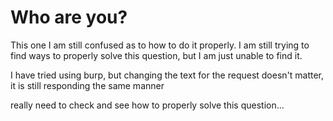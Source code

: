 # Who are you?

This one I am still confused as to how to do it properly. I am still trying to find ways to properly solve this question, but I am just unable to find it.


I have tried using burp, but changing the text for the request doesn't matter, it is still responding the same manner

really need to check and see how to properly solve this question...